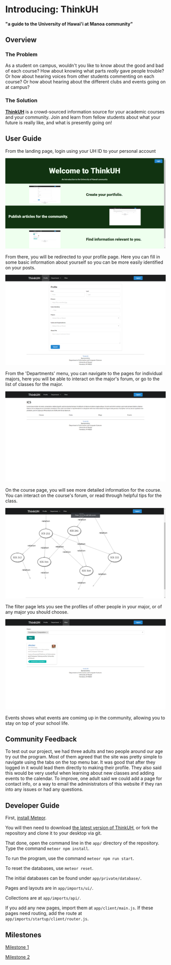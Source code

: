 # Introducing: ThinkUH

#### "a guide to the University of Hawai'i at Manoa community"

## Overview

### The Problem

As a student on campus, wouldn't you like to know about the good and bad of each course? How about knowing what parts *really* gave people trouble? Or how about hearing voices from other students commenting on each course? Or how about hearing about the different clubs and events going on at campus?

### The Solution

[**ThinkUH**](https://thinkuh.meteorapp.com/) is a crowd-sourced information source for your academic courses and your community. Join and learn from fellow students about what your future is really like, and what is presently going on!

## User Guide

From the landing page, login using your UH ID to your personal account

<img class="ui medium left floated image" src="landing.png">

From there, you will be redirected to your profile page.  Here you can fill in some basic information about yourself so you can be more easily identified on your posts.

<img class="ui medium left floated image" src="profile.png">

From the 'Departments' menu, you can navigate to the pages for individual majors, here you will be able to interact on the major's forum, or go to the list of classes for the major.

<img class="ui medium left floated image" src="major.png">

On the course page, you will see more detailed information for the course.  You can interact on the course's forum, or read through helpful tips for the class.

<img class="ui medium left floated image" src="course-diagram.png">

The filter page lets you see the profiles of other people in your major, or of any major you should choose.

<img class="ui medium left floated image" src="filter.png">

Events shows what events are comimg up in the community, allowing you to stay on top of your school life.

## Community Feedback

To test out our project, we had three adults and two people around our age try out the program. Most of them agreed that the site was pretty simple to navigate using the tabs on the top menu bar. It was good that after they logged in it would lead them directly to making their profile. They also said this would be very useful when learning about new classes and adding events to the calendar. To improve, one adult said we could add a page for contact info, or a way to email the administrators of this website if they ran into any issues or had any questions.

## Developer Guide

First, [install Meteor](https://www.meteor.com/install).

You will then need to download [the latest version of ThinkUH](https://github.com/thinkuh/thinkuh/tree/master), or fork the repository and clone it to your desktop via git.

That done, open the command line in the `app/` directory of the repository.  Type the command `meteor npm install`.

To run the program, use the command `meteor npm run start`.

To reset the databases, use `meteor reset`.

The initial databases can be found under `app/private/database/`.

Pages and layouts are in `app/imports/ui/`.

Collections are at `app/imports/api/`.

If you add any new pages, import them at `app/client/main.js`.  If these pages need routing, add the route at `app/imports/startup/client/router.js`.

## Milestones

[Milestone 1](https://github.com/thinkuh/thinkuh/projects/1)

[Milestone 2](https://github.com/thinkuh/thinkuh/projects/2)
